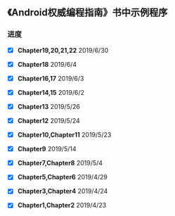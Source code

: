 ## 《Android权威编程指南》书中示例程序

### 进度   

- [x] **Chapter19,20,21,22** 2019/6/30  
- [x] **Chapter18** 2019/6/4  
- [x] **Chapter16,17** 2019/6/3  
- [x] **Chapter14,15** 2019/6/2  
- [x] **Chapter13** 2019/5/26  
- [x] **Chapter12** 2019/5/24   
- [x] **Chapter10,Chapter11** 2019/5/23
- [x] **Chapter9** 2019/5/14    
- [x] **Chapter7,Chapter8** 2019/5/4  
- [x] **Chapter5,Chapter6** 2019/4/29  
- [x] **Chapter3,Chapter4** 2019/4/24  
- [x] **Chapter1,Chapter2** 2019/4/23  

